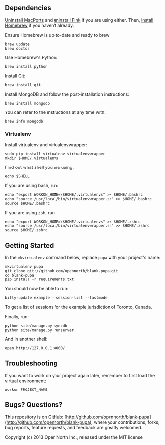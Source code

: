 ## Dependencies

[Uninstall MacPorts](http://guide.macports.org/chunked/installing.macports.uninstalling.html) and [uninstall Fink](http://www.finkproject.org/faq/usage-fink.php#removing) if you are using either. Then, [install Homebrew](http://mxcl.github.io/homebrew/#selectable) if you haven't already.

Ensure Homebrew is up-to-date and ready to brew:

    brew update
    brew doctor

Use Homebrew's Python:

    brew install python

Install Git:

    brew install git

Install MongoDB and follow the post-installation instructions:

    brew install mongodb

You can refer to the instructions at any time with:

    brew info mongodb

### Virtualenv

Install virtualenv and virtualenvwrapper:

    sudo pip install virtualenv virtualenvwrapper
    mkdir $HOME/.virtualenvs

Find out what shell you are using:

    echo $SHELL

If you are using bash, run:

    echo "export WORKON_HOME=\$HOME/.virtualenvs" >> $HOME/.bashrc
    echo "source /usr/local/bin/virtualenvwrapper.sh" >> $HOME/.bashrc
    source $HOME/.bashrc

If you are using zsh, run:

    echo "export WORKON_HOME=\$HOME/.virtualenvs" >> $HOME/.zshrc
    echo "source /usr/local/bin/virtualenvwrapper.sh" >> $HOME/.zshrc
    source $HOME/.zshrc

## Getting Started

In the `mkvirtualenv` command below, replace `pupa` with your project's name:

    mkvirtualenv pupa
    git clone git://github.com/opennorth/blank-pupa.git
    cd blank-pupa
    pip install -r requirements.txt

You should now be able to run:

    billy-update example --session-list --fastmode

To get a list of sessions for the example jurisdiction of Toronto, Canada.

Finally, run:

    python site/manage.py syncdb
    python site/manage.py runserver

And in another shell:

    open http://127.0.0.1:8000/

## Troubleshooting

If you want to work on your project again later, remember to first load the virtual environment:

    workon PROJECT_NAME

## Bugs? Questions?

This repository is on GitHub: [http://github.com/opennorth/blank-pupa](http://github.com/opennorth/blank-pupa), where your contributions, forks, bug reports, feature requests, and feedback are greatly welcomed.

Copyright (c) 2013 Open North Inc., released under the MIT license

